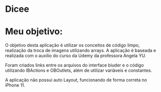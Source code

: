 # Dicee

# Meu objetivo:

O objetivo desta aplicação é utilizar os conceitos de código limpo, realização da troca de imagens utilizando arrays. A aplicação é baseada e realizada com o auxilio do curso da Udemy da professora Angela YU. 

Foram criados links entre os arquivos do interface biuder e o código utilizando IBActions e OBOutlets, além de utilizar variáveis e constantes. 

A aplicação não possui auto Layout, funcionando de forma correta no iPhone 11. 
